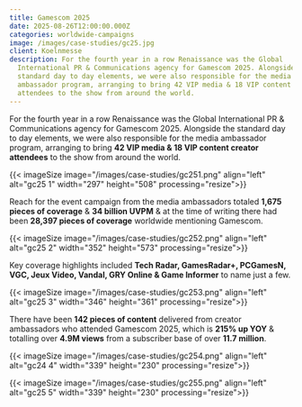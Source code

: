 ```yaml
---
title: Gamescom 2025
date: 2025-08-26T12:00:00.000Z
categories: worldwide-campaigns
image: /images/case-studies/gc25.jpg
client: Koelnmesse
description: For the fourth year in a row Renaissance was the Global
  International PR & Communications agency for Gamescom 2025. Alongside the
  standard day to day elements, we were also responsible for the media
  ambassador program, arranging to bring 42 VIP media & 18 VIP content creator
  attendees to the show from around the world.
---
```

For the fourth year in a row Renaissance was the Global International PR & Communications agency for Gamescom 2025. Alongside the standard day to day elements, we were also responsible for the media ambassador program, arranging to bring **42 VIP media & 18 VIP content creator attendees** to the show from around the world.

{{< imageSize image="/images/case-studies/gc251.png" align="left"  alt="gc25 1" width="297" height="508" processing="resize">}}

Reach for the event campaign from the media ambassadors totaled **1,675 pieces of coverage** & **34 billion UVPM** & at the time of writing there had been **28,397 pieces of coverage** worldwide mentioning Gamescom.

{{< imageSize image="/images/case-studies/gc252.png" align="left"  alt="gc25 2" width="352" height="573" processing="resize">}}

Key coverage highlights included **Tech Radar, GamesRadar+, PCGamesN, VGC, Jeux Video, Vandal, GRY Online & Game Informer** to name just a few.  

{{< imageSize image="/images/case-studies/gc253.png" align="left"  alt="gc25 3" width="346" height="361" processing="resize">}}

There have been **142 pieces of content** delivered from creator ambassadors who attended Gamescom 2025, which is **215% up YOY** & totalling over **4.9M views** from a subscriber base of over **11.7 million**. 

{{< imageSize image="/images/case-studies/gc254.png" align="left"  alt="gc24 4" width="339" height="230" processing="resize">}}

{{< imageSize image="/images/case-studies/gc255.png" align="left"  alt="gc25 5" width="339" height="230" processing="resize">}}
